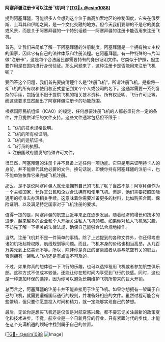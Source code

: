 **阿塞拜疆注册卡可以注册飞机吗？[[TG💪+ @esim1088](https://t.me/s/esim1088)]**

提到阿塞拜疆，可能很多人会想到这个位于南高加索地区的神秘国度，它夹在俄罗斯、土耳其和伊朗之间，是一个文化交融的地方。但今天我们要聊的不是它的美食或风景，而是关于阿塞拜疆的一个特别话题——阿塞拜疆的注册卡能否用来注册飞机。

首先，让我们来简单了解一下阿塞拜疆的注册制度。阿塞拜疆是一个拥有独立主权的国家，因此它有自己的法律体系和注册流程。在阿塞拜疆，有一种特殊的卡片叫做“注册卡”，这是每个合法居民都需要持有的身份证明文件。它类似于护照，但主要作用是在国内进行身份验证。那么问题来了，这种注册卡是否能用来注册飞机呢？

要回答这个问题，我们首先要搞清楚什么是“注册飞机”。所谓注册飞机，是指将一架飞机的所有权和使用权正式登记到某个个人或公司的名下。这通常需要一系列复杂的手续，包括但不限于提供飞机的相关技术资料、所有权证明、飞行许可证等。而这些要求显然超出了阿塞拜疆注册卡的功能范围。

根据国际民航组织（ICAO）的规定，任何想要注册飞机的人都必须符合一定的条件，并且提供详细的文件支持。这些文件通常包括但不限于：

1. 飞机的技术规格说明。
2. 飞机的所有权证明。
3. 飞机的适航证书。
4. 飞行员的执照。
5. 注册国政府颁发的特殊许可文件。

很显然，阿塞拜疆的注册卡并不具备上述任何一项功能。它只是用来证明持卡人的身份，并不能替代其他必要的文件。换句话说，即使你持有阿塞拜疆的注册卡，也不能单独依靠它来完成飞机注册。

那么，是不是说阿塞拜疆人就无法拥有自己的飞机了呢？当然不是！阿塞拜疆作为一个主权国家，允许其公民和企业合法拥有和使用飞机。但是，他们需要按照国际通用的标准去办理相关手续。这意味着你需要准备更多的材料，比如购买合同、保险证明、以及满足特定国家对于飞机注册的要求。

值得一提的是，阿塞拜疆的航空业近年来正在逐步发展。随着经济的增长和技术的进步，越来越多的企业和个人开始关注私人飞机领域。如果你对私人飞机感兴趣，不妨先了解一下相关的法律法规，确保自己能够合法合规地操作。

当然，注册飞机并不是一件简单的事情。除了上述提到的各种文件外，你还得考虑诸如机场起降权限、航线规划等问题。而且，飞机本身的价格也相当高昂，从几百万美元到上亿美元不等。所以，除非你是真正的富豪或者从事与航空有关的职业，否则拥有一架私人飞机还是有点遥不可及的。

不过，如果你真的想体验一下飞行的乐趣，也可以选择租用飞机或者参加航空俱乐部。这种方式不仅成本较低，还能让你在短时间内享受到飞行的快感。同时，这也是一种更加环保的选择，因为你可以避免长期维护飞机所带来的巨大开销。

总而言之，阿塞拜疆的注册卡并不能直接用于注册飞机。如果你想拥有一架属于自己的飞机，就需要遵循国际通行的规则，并准备好相应的文件。虽然过程可能会有些繁琐，但只要你愿意投入时间和精力，就一定能够实现自己的梦想。

最后，无论你是想买飞机还是仅仅是对航空感兴趣，都不要忘记关注最新的政策变化和技术进步。毕竟，航空业是一个日新月异的行业，只有紧跟时代的步伐，才能在这个充满机遇的领域中找到属于自己的位置。

[[TG💪+ @esim1088](https://t.me/s/esim1088) ![Image](https://i.postimg.cc/4NQfJmqS/Snipaste-2025-05-13-00-14-12.png)]